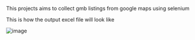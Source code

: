 This projects aims to collect gmb listings from google maps using selenium


This is how the output excel file will look like 

![image](https://github.com/Paritosh2002/gmb-lisiting-using-google-maps/assets/87529057/9893f4e0-9cb1-4187-922e-9c69e43246d9)

